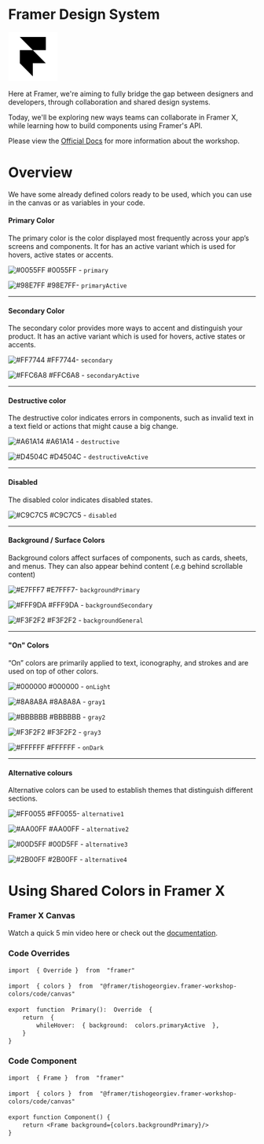 # Framer Design System

<img src="./static/favicon/favicon.png" alt="drawing" width="100"/>

Here at Framer, we're aiming to fully bridge the gap between designers and developers, through collaboration and shared design systems.

Today, we'll be exploring new ways teams can collaborate in Framer X, while learning how to build components using Framer's API.

Please view the [Official Docs](https://framerx-for-teams-workshop.netlify.com/) for more information about the workshop.

# Overview

We have some already defined colors ready to be used, which you can use in the canvas or as variables in your code.

#### Primary Color

The primary color is the color displayed most frequently across your app’s screens and components. It for has an active variant which is used for hovers, active states or accents.

![#0055FF](https://placehold.it/15/0055FF/000000?text=+) #0055FF - `primary`

![#98E7FF](https://placehold.it/15/98E7FF/000000?text=+) #98E7FF- `primaryActive`

---

#### Secondary Color

The secondary color provides more ways to accent and distinguish your product. It has an active variant which is used for hovers, active states or accents.

![#FF7744](https://placehold.it/15/FF7744/000000?text=+) #FF7744- `secondary`

![#FFC6A8](https://placehold.it/15/FFC6A8/000000?text=+) #FFC6A8 - `secondaryActive`

---

#### Destructive color

The destructive color indicates errors in components, such as invalid text in a text field or actions that might cause a big change.

![#A61A14](https://placehold.it/15/A61A14/000000?text=+) #A61A14 - `destructive`

![#D4504C](https://placehold.it/15/D4504C/000000?text=+) #D4504C - `destructiveActive`

---

#### Disabled

The disabled color indicates disabled states.

![#C9C7C5](https://placehold.it/15/C9C7C5/000000?text=+) #C9C7C5 - `disabled`

---

#### Background / Surface Colors

Background colors affect surfaces of components, such as cards, sheets, and menus. They can also appear behind content (.e.g behind scrollable content)

![#E7FFF7](https://placehold.it/15/E7FFF7/000000?text=+) #E7FFF7- `backgroundPrimary`

![#FFF9DA](https://placehold.it/15/FFF9DA/000000?text=+) #FFF9DA - `backgroundSecondary`

![#F3F2F2](https://placehold.it/15/F3F2F2/000000?text=+) #F3F2F2 - `backgroundGeneral`

---

#### "On" Colors

“On” colors are primarily applied to text, iconography, and strokes and are used on top of other colors.

![#000000](https://placehold.it/15/000000/000000?text=+) #000000 - `onLight`

![#8A8A8A](https://placehold.it/15/8A8A8A/000000?text=+) #8A8A8A - `gray1`

![#BBBBBB](https://placehold.it/15/BBBBBB/000000?text=+) #BBBBBB - `gray2`

![#F3F2F2](https://placehold.it/15/F3F2F2/000000?text=+) #F3F2F2 - `gray3`

![#FFFFFF](https://placehold.it/15/FFFFFF/000000?text=+) #FFFFFF - `onDark`

---

#### Alternative colours

Alternative colors can be used to establish themes that distinguish different sections.

![#FF0055](https://placehold.it/15/FF0055/000000?text=+) #FF0055- `alternative1`

![#AA00FF](https://placehold.it/15/AA00FF/000000?text=+) #AA00FF - `alternative2`

![#00D5FF](https://placehold.it/15/00D5FF/000000?text=+) #00D5FF - `alternative3`

![#2B00FF](https://placehold.it/15/2B00FF/000000?text=+) #2B00FF - `alternative4`

# Using Shared Colors in Framer X

### Framer X Canvas

Watch a quick 5 min video here or check out the [documentation](https://www.framer.com/support/using-framer-x/shared-colors/).

### Code Overrides

```
import  { Override }  from  "framer"

import  { colors }  from  "@framer/tishogeorgiev.framer-workshop-colors/code/canvas"

export  function  Primary():  Override  {
    return  {
        whileHover:  { background:  colors.primaryActive  },
    }
}
```

### Code Component

```
import  { Frame }  from  "framer"

import  { colors }  from  "@framer/tishogeorgiev.framer-workshop-colors/code/canvas"

export function Component() {
    return <Frame background={colors.backgroundPrimary}/>
}
```
